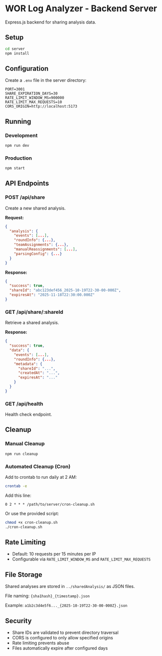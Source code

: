 # WOR Log Analyzer - Backend Server

Express.js backend for sharing analysis data.

## Setup

```bash
cd server
npm install
```

## Configuration

Create a `.env` file in the server directory:

```env
PORT=3001
SHARE_EXPIRATION_DAYS=30
RATE_LIMIT_WINDOW_MS=900000
RATE_LIMIT_MAX_REQUESTS=10
CORS_ORIGIN=http://localhost:5173
```

## Running

### Development
```bash
npm run dev
```

### Production
```bash
npm start
```

## API Endpoints

### POST /api/share
Create a new shared analysis.

**Request:**
```json
{
  "analysis": {
    "events": [...],
    "roundInfo": {...},
    "teamAssignments": {...},
    "manualReassignments": [...],
    "parsingConfig": {...}
  }
}
```

**Response:**
```json
{
  "success": true,
  "shareId": "abc123def456_2025-10-19T22-30-00-000Z",
  "expiresAt": "2025-11-18T22:30:00.000Z"
}
```

### GET /api/share/:shareId
Retrieve a shared analysis.

**Response:**
```json
{
  "success": true,
  "data": {
    "events": [...],
    "roundInfo": {...},
    "metadata": {
      "shareId": "...",
      "createdAt": "...",
      "expiresAt": "..."
    }
  }
}
```

### GET /api/health
Health check endpoint.

## Cleanup

### Manual Cleanup
```bash
npm run cleanup
```

### Automated Cleanup (Cron)

Add to crontab to run daily at 2 AM:
```bash
crontab -e
```

Add this line:
```
0 2 * * * /path/to/server/cron-cleanup.sh
```

Or use the provided script:
```bash
chmod +x cron-cleanup.sh
./cron-cleanup.sh
```

## Rate Limiting

- Default: 10 requests per 15 minutes per IP
- Configurable via `RATE_LIMIT_WINDOW_MS` and `RATE_LIMIT_MAX_REQUESTS`

## File Storage

Shared analyses are stored in `../sharedAnalysis/` as JSON files.

File naming: `{sha1hash}_{timestamp}.json`

Example: `a1b2c3d4e5f6..._{2025-10-19T22-30-00-000Z}.json`

## Security

- Share IDs are validated to prevent directory traversal
- CORS is configured to only allow specified origins
- Rate limiting prevents abuse
- Files automatically expire after configured days
